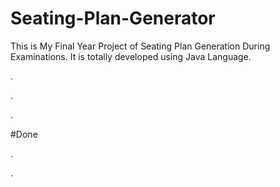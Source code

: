 # Seating-Plan-Generator

This is My Final Year Project of Seating Plan Generation During Examinations. It is totally developed using Java Language.












.


































.












































































































































































































.





















































#Done










































































































.




































































































































































































































































































































































































































































































.







































